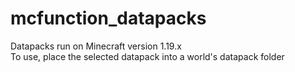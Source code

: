 # mcfunction_datapacks
Datapacks run on Minecraft version 1.19.x <br />
To use, place the selected datapack into a world's datapack folder <br />
